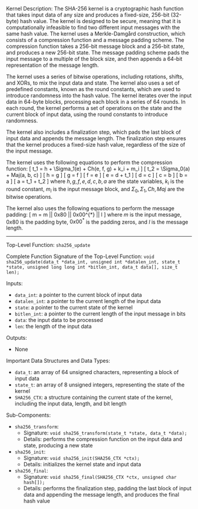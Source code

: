Kernel Description:
The SHA-256 kernel is a cryptographic hash function that takes input data of any size and produces a fixed-size, 256-bit (32-byte) hash value. The kernel is designed to be secure, meaning that it is computationally infeasible to find two different input messages with the same hash value. The kernel uses a Merkle-Damgård construction, which consists of a compression function and a message padding scheme. The compression function takes a 256-bit message block and a 256-bit state, and produces a new 256-bit state. The message padding scheme pads the input message to a multiple of the block size, and then appends a 64-bit representation of the message length.

The kernel uses a series of bitwise operations, including rotations, shifts, and XORs, to mix the input data and state. The kernel also uses a set of predefined constants, known as the round constants, which are used to introduce randomness into the hash value. The kernel iterates over the input data in 64-byte blocks, processing each block in a series of 64 rounds. In each round, the kernel performs a set of operations on the state and the current block of input data, using the round constants to introduce randomness.

The kernel also includes a finalization step, which pads the last block of input data and appends the message length. The finalization step ensures that the kernel produces a fixed-size hash value, regardless of the size of the input message.

The kernel uses the following equations to perform the compression function:
\[ t_1 = h + \Sigma_1(e) + Ch(e, f, g) + k_i + m_i \]
\[ t_2 = \Sigma_0(a) + Maj(a, b, c) \]
\[ h = g \]
\[ g = f \]
\[ f = e \]
\[ e = d + t_1 \]
\[ d = c \]
\[ c = b \]
\[ b = a \]
\[ a = t_1 + t_2 \]
where $h, g, f, e, d, c, b, a$ are the state variables, $k_i$ is the round constant, $m_i$ is the input message block, and $\Sigma_0, \Sigma_1, Ch, Maj$ are the bitwise operations.

The kernel also uses the following equations to perform the message padding:
\[ m = m || 0x80 || 0x00^{*} || l \]
where $m$ is the input message, $0x80$ is the padding byte, $0x00^{*}$ is the padding zeros, and $l$ is the message length.

---

Top-Level Function: `sha256_update`

Complete Function Signature of the Top-Level Function:
`void sha256_update(data_t *data_int, unsigned int *datalen_int, state_t *state, unsigned long long int *bitlen_int, data_t data[], size_t len);`

Inputs:
- `data_int`: a pointer to the current block of input data
- `datalen_int`: a pointer to the current length of the input data
- `state`: a pointer to the current state of the kernel
- `bitlen_int`: a pointer to the current length of the input message in bits
- `data`: the input data to be processed
- `len`: the length of the input data

Outputs:
- None

Important Data Structures and Data Types:
- `data_t`: an array of 64 unsigned characters, representing a block of input data
- `state_t`: an array of 8 unsigned integers, representing the state of the kernel
- `SHA256_CTX`: a structure containing the current state of the kernel, including the input data, length, and bit length

Sub-Components:
- `sha256_transform`:
    - Signature: `void sha256_transform(state_t *state, data_t *data);`
    - Details: performs the compression function on the input data and state, producing a new state
- `sha256_init`:
    - Signature: `void sha256_init(SHA256_CTX *ctx);`
    - Details: initializes the kernel state and input data
- `sha256_final`:
    - Signature: `void sha256_final(SHA256_CTX *ctx, unsigned char hash[]);`
    - Details: performs the finalization step, padding the last block of input data and appending the message length, and produces the final hash value